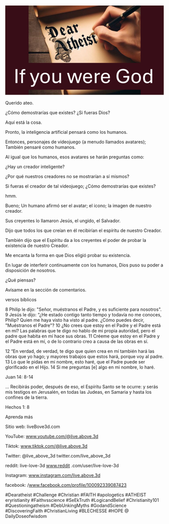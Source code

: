 ![Video cover image](../cover.jpg "cover photo")

Querido ateo.

¿Cómo demostrarías que existes? ¿Si fueras Dios?

Aquí está la cosa.

Pronto, la inteligencia artificial pensará como los humanos.

Entonces, personajes de videojuego (a menudo llamados avatares); También pensaré como humanos.

Al igual que los humanos, esos avatares se harán preguntas como:

¿Hay un creador inteligente?

¿Por qué nuestros creadores no se mostrarían a sí mismos?

Si fueras el creador de tal videojuego; ¿Cómo demostrarías que existes?

hmm.

Bueno; Un humano afirmó ser el avatar; el icono; la imagen de nuestro creador.

Sus creyentes lo llamaron Jesús, el ungido, el Salvador.

Dijo que todos los que creían en él recibirían el espíritu de nuestro Creador.

También dijo que el Espíritu da a los creyentes el poder de probar la existencia de nuestro Creador.

Me encanta la forma en que Dios eligió probar su existencia.

En lugar de interferir continuamente con los humanos, Dios puso su poder a disposición de nosotros.

¿Qué piensas?

Avísame en la sección de comentarios.

versos bíblicos

8 Philip le dijo: "Señor, muéstranos el Padre, y es suficiente para nosotros". 9 Jesús le dijo: “¿He estado contigo tanto tiempo y todavía no me conoces, Philip? Quien me haya visto ha visto al padre. ¿Cómo puedes decir, "Muéstranos el Padre"? 10 ¿No crees que estoy en el Padre y el Padre está en mí? Las palabras que te digo no hablo de mi propia autoridad, pero el padre que habita en mí hace sus obras. 11 Créeme que estoy en el Padre y el Padre está en mí, o de lo contrario creo a causa de las obras en sí.

12 “En verdad, de verdad, te digo que quien crea en mí también hará las obras que yo hago; y mayores trabajos que estos hará, porque voy al padre. 13 Lo que le pidas en mi nombre, esto haré, que el Padre puede ser glorificado en el Hijo. 14 Si me preguntas [e] algo en mi nombre, lo haré.

Juan 14: 8-14

... Recibirás poder, después de eso, el Espíritu Santo se te ocurre: y serás mis testigos en Jerusalén, en todas las Judeas, en Samaria y hasta los confines de la tierra.

Hechos 1: 8

Aprenda más

Sitio web: liveBove3d.com

YouTube: www.youtube.com/@live.above.3d  

Tiktok: www.tiktok.com/@live.above.3d

Twitter: @live_above_3d twitter.com/live_above_3d

reddit: live-love-3d www.reddit .com/user/live-love-3d

Instagram: www.instagram.com/live.above.3d

facebook: /www.facebook.com/profile/100092339087423

#Dearatheist #Challenge #Christian #FAITH #apologetics #ATHEIST eryristianity #Faithvsscience #SeEkTruth #LogicandBelief #Christianity101 #Questioningatheism #DebUnkingMyths #GodandScience #DiscoveringFaith #ChristianLiving #BLECHESSE #HOPE @ DailyDoseofwisdom